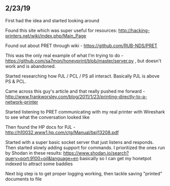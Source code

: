 ## 2/23/19

First had the idea and started looking around

Found this site which was super useful for resources: http://hacking-printers.net/wiki/index.php/Main_Page

Found out about PRET through wiki - https://github.com/RUB-NDS/PRET

This was the only real example of what I'm trying to do - https://github.com/sa7mon/honeyprint/blob/master/server.py , but doesn't work and is abandoned.

Started researching how PJL / PCL / PS all interact. Basically PJL is above PS & PCL. 

Came across this guy's article and that really pushed me forward - http://www.frankworsley.com/blog/2011/1/23/printing-directly-to-a-network-printer

Started listening to PRET communicating with my real printer with Wireshark to see what the conversation looked like

Then found the HP docs for PJL - http://h10032.www1.hp.com/ctg/Manual/bpl13208.pdf

Started with a super basic socket server that just listens and responds. Then started slowly adding support for commands. I prioritized the ones run by Shodan in these results: https://www.shodan.io/search?query=port:9100+pjl&language=en basically so I can get my honetpot indexed to attract some baddies

Next big step is to get proper logging working, then tackle saving "printed" documents to file
